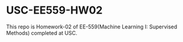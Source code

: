 # USC-EE559-HW02
This repo is Homework-02 of EE-559(Machine Learning I: Supervised Methods) completed at USC.
